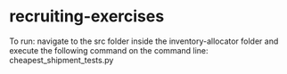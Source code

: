 # recruiting-exercises


To run:
navigate to the src folder inside the inventory-allocator folder and execute the following command on the command line: cheapest_shipment_tests.py

